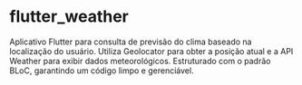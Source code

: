 # flutter_weather
Aplicativo Flutter para consulta de previsão do clima baseado na localização do usuário. Utiliza Geolocator para obter a posição atual e a API Weather para exibir dados meteorológicos. Estruturado com o padrão BLoC, garantindo um código limpo e gerenciável.
